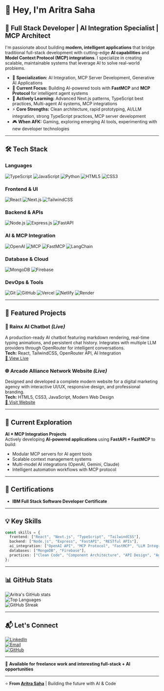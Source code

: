 # 👋 Hey, I'm Aritra Saha  

## 🚀 Full Stack Developer | AI Integration Specialist | MCP Architect

I'm passionate about building **modern, intelligent applications** that bridge traditional full-stack development with cutting-edge **AI capabilities** and **Model Context Protocol (MCP) integrations**. I specialize in creating scalable, maintainable systems that leverage AI to solve real-world problems.

- 🤖 **Specialization:** AI Integration, MCP Server Development, Generative AI Applications  
- 🔭 **Current Focus:** Building AI-powered tools with **FastMCP** and **MCP Protocol** for intelligent agent systems  
- 🌱 **Actively Learning:** Advanced Next.js patterns, TypeScript best practices, Multi-agent AI systems, MCP integrations  
- ⚡ **Core Strengths:** Clean architecture, rapid prototyping, AI/LLM integration, strong TypeScript practices, MCP server development  
- 🎮 **When AFK:** Gaming, exploring emerging AI tools, experimenting with new developer technologies  

---

## 🛠 Tech Stack  

### **Languages**  
![TypeScript](https://img.shields.io/badge/TypeScript-3178C6?style=for-the-badge&logo=typescript&logoColor=white)
![JavaScript](https://img.shields.io/badge/JavaScript-F7DF1E?style=for-the-badge&logo=javascript&logoColor=black)
![Python](https://img.shields.io/badge/Python-3776AB?style=for-the-badge&logo=python&logoColor=white)
![HTML5](https://img.shields.io/badge/HTML5-E34F26?style=for-the-badge&logo=html5&logoColor=white)
![CSS3](https://img.shields.io/badge/CSS3-1572B6?style=for-the-badge&logo=css3&logoColor=white)

### **Frontend & UI**  
![React](https://img.shields.io/badge/React-61DAFB?style=for-the-badge&logo=react&logoColor=black)
![Next.js](https://img.shields.io/badge/Next.js-000000?style=for-the-badge&logo=nextdotjs&logoColor=white)
![TailwindCSS](https://img.shields.io/badge/TailwindCSS-38B2AC?style=for-the-badge&logo=tailwind-css&logoColor=white)

### **Backend & APIs**  
![Node.js](https://img.shields.io/badge/Node.js-339933?style=for-the-badge&logo=nodedotjs&logoColor=white)
![Express.js](https://img.shields.io/badge/Express.js-000000?style=for-the-badge&logo=express&logoColor=white)
![FastAPI](https://img.shields.io/badge/FastAPI-009688?style=for-the-badge&logo=fastapi&logoColor=white)

### **AI & MCP Integration**  
![OpenAI](https://img.shields.io/badge/OpenAI-412991?style=for-the-badge&logo=openai&logoColor=white)
![MCP](https://img.shields.io/badge/MCP_Protocol-1E1E1E?style=for-the-badge&logo=openai&logoColor=white)
![FastMCP](https://img.shields.io/badge/FastMCP-4CAF50?style=for-the-badge&logo=fastapi&logoColor=white)
![LangChain](https://img.shields.io/badge/AI_Integration-FF6B6B?style=for-the-badge&logo=chainlink&logoColor=white)

### **Database & Cloud**  
![MongoDB](https://img.shields.io/badge/MongoDB-47A248?style=for-the-badge&logo=mongodb&logoColor=white)
![Firebase](https://img.shields.io/badge/Firebase-FFCA28?style=for-the-badge&logo=firebase&logoColor=black)

### **DevOps & Tools**  
![Git](https://img.shields.io/badge/Git-F05032?style=for-the-badge&logo=git&logoColor=white)
![GitHub](https://img.shields.io/badge/GitHub-181717?style=for-the-badge&logo=github&logoColor=white)
![Vercel](https://img.shields.io/badge/Vercel-000000?style=for-the-badge&logo=vercel&logoColor=white)
![Netlify](https://img.shields.io/badge/Netlify-00C7B7?style=for-the-badge&logo=netlify&logoColor=white)
![Render](https://img.shields.io/badge/Render-46E3B7?style=for-the-badge&logo=render&logoColor=black)

---

## 🌟 Featured Projects  

### 💬 Rainx AI Chatbot *(Live)*  
A production-ready AI chatbot featuring markdown rendering, real-time typing animations, and persistent chat history. Integrates with multiple LLM providers through OpenRouter for intelligent conversations.  
**Tech:** React, TailwindCSS, OpenRouter API, AI Integration  
[🔗 View Live](https://rainx-ai.onrender.com/)

### 🌐 Arcade Alliance Network Website *(Live)*  
Designed and developed a complete modern website for a digital marketing agency with interactive UI/UX, responsive design, and professional branding.  
**Tech:** HTML5, CSS3, JavaScript, Modern Web Design  
[🔗 Visit Website](https://www.arcadealliancenetwork.com/)  

---

## 🔬 Current Exploration  

**AI × MCP Integration Projects**  
Actively developing **AI-powered applications** using **FastAPI + FastMCP** to build:
- Modular MCP servers for AI agent tools
- Scalable context management systems  
- Multi-model AI integrations (OpenAI, Gemini, Claude)  
- Intelligent automation workflows with MCP protocol  

---

## 📜 Certifications  
- **IBM Full Stack Software Developer Certificate**  

---

## 💡 Key Skills  

```typescript
const skills = {
  frontend: ["React", "Next.js", "TypeScript", "TailwindCSS"],
  backend: ["Node.js", "Express", "FastAPI", "RESTful APIs"],
  ai_integration: ["OpenAI API", "MCP Protocol", "FastMCP", "LLM Integration"],
  databases: ["MongoDB", "Firebase"],
  practices: ["Clean Code", "Component Architecture", "API Design", "Agile Development"]
};
```

---

## 📊 GitHub Stats  

![Aritra's GitHub stats](https://github-readme-stats.vercel.app/api?username=Rain-09x16&show_icons=true&theme=radical)  
![Top Languages](https://github-readme-stats.vercel.app/api/top-langs/?username=Rain-09x16&layout=compact&theme=radical)  
![GitHub Streak](https://github-readme-streak-stats.herokuapp.com/?user=Rain-09x16&theme=radical)  

---

## 📬 Let's Connect  

[![LinkedIn](https://img.shields.io/badge/LinkedIn-0A66C2?style=for-the-badge&logo=linkedin&logoColor=white)](https://www.linkedin.com/in/aritra-saha-rainx/)  
[![Email](https://img.shields.io/badge/Email-D14836?style=for-the-badge&logo=gmail&logoColor=white)](mailto:aritrasaha7373@gmail.com)  
[![GitHub](https://img.shields.io/badge/GitHub-181717?style=for-the-badge&logo=github&logoColor=white)](https://github.com/Rain-09x16)

---
  
💼 **Available for freelance work and interesting full-stack + AI opportunities**  

---

⭐ **From [Aritra Saha](https://github.com/Rain-09x16)** | Building the future with AI & Code
